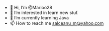 - 👋 Hi, I’m @Marioo28
- 👀 I’m interested in learn new stuf.
- 🌱 I’m currently learning Java
- 📫 How to reach me salceanu_m@yahoo.com
<!---
Marioo28/Marioo28 is a ✨ special ✨ repository because its `README.md` (this file) appears on your GitHub profile.
You can click the Preview link to take a look at your changes.
--->

